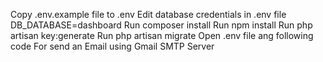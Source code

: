Copy .env.example file to .env
Edit database credentials in .env file DB_DATABASE=dashboard
Run composer install
Run npm install
Run php artisan key:generate
Run php artisan migrate
Open .env file ang following code For send an Email using Gmail SMTP Server
